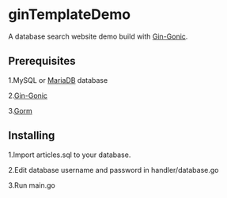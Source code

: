 # ginTemplateDemo

A database search website demo build with [Gin-Gonic](https://github.com/gin-gonic).

## Prerequisites
1.MySQL or [MariaDB](https://mariadb.org/) database 

2.[Gin-Gonic](https://github.com/gin-gonic)  

3.[Gorm](https://github.com/jinzhu/gorm)  

## Installing
1.Import articles.sql to your database.  

2.Edit database username and password in handler/database.go  

3.Run main.go  
